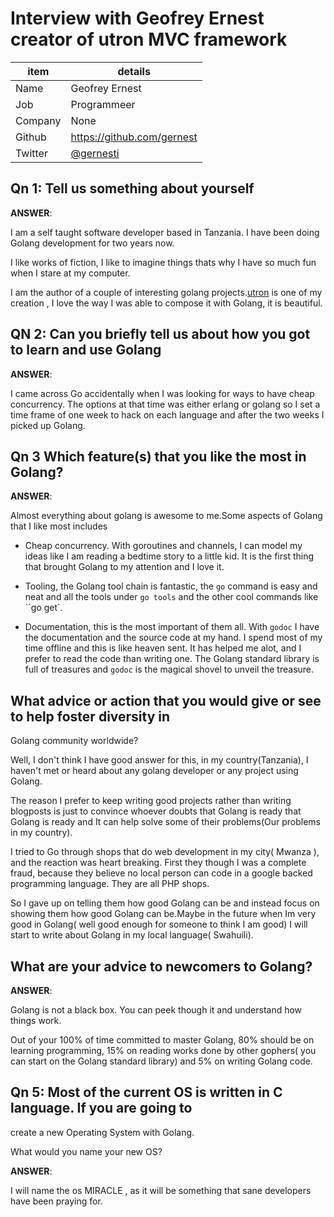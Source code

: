 
# Interview with Geofrey Ernest creator of utron MVC framework

item              | details
------------------|--------------------------------
Name              | Geofrey Ernest
Job               | Programmeer
Company           | None
Github            | https://github.com/gernest
Twitter           | [@gernesti](https://twitter.com/gernesti)


## Qn 1:  Tell us something about yourself

__ANSWER__:

I am a self taught software developer based in Tanzania.
 I have been doing Golang development for two years now.

I like works of fiction, I like to imagine things thats why I have so much fun
when I stare at my computer.

I am the author of a couple of interesting golang
projects.[utron](https://github.com/gernest/utron) is one of
my creation , I love the way I was able to compose it with Golang, it is beautiful.

## QN 2: Can you briefly tell us about how you got to learn and use Golang

__ANSWER__:

I came across Go accidentally when I was looking for ways to have cheap
concurrency. The options at that time was either erlang or golang so I set a
time frame of one week to hack on each language and after the two weeks I picked
up Golang.


## Qn 3 Which feature(s) that you like the most in Golang?

__ANSWER__:

Almost everything about golang is awesome to me.Some aspects of Golang that I
like most includes

* Cheap concurrency. With goroutines and channels, I can model my ideas like I
am reading a bedtime story to a little kid. It is the first thing that brought
Golang to my attention and I love it.

* Tooling, the Golang tool chain is fantastic,  the `go` command is easy and neat
and all the tools under `go tools` and the other cool commands like ``go get`.

* Documentation, this is the most important of them all. With `godoc` I have the
documentation and the source code at my hand. I spend most of my time offline
and this is like heaven sent. It has helped me alot, and I prefer to read the
code than writing one. The Golang standard library is  full of treasures and
`godoc` is the magical shovel to unveil the treasure.

## What advice or action that you would give or see to help foster diversity in
Golang community worldwide?

Well, I don't think I have good answer for this, in my country(Tanzania), I
haven't met or heard about any golang developer or  any project using Golang.

The reason I prefer to keep writing good projects rather than writing blogposts
is just to convince whoever doubts that Golang is ready that Golang is ready and
It can help solve some of their problems(Our problems in my country).

I tried to Go through shops that do web development in my city( Mwanza ), and
the reaction was heart breaking. First they though I was a complete fraud,
because they believe no local person can code in a google backed programming
language. They are all PHP shops.

So I gave up on telling them how good Golang can be and instead focus on
showing them how good  Golang can be.Maybe in the future when Im very good
in Golang( well good enough for someone to think I  am good) I will start to write
about Golang in my local language( Swahuili).

## What are your advice to newcomers to Golang?

__ANSWER__:

Golang is not a black box. You can peek though it and understand how things
work.

Out of your 100% of time committed to master Golang, 80% should be on learning
programming, 15% on reading works done by other gophers( you can start on the
Golang standard library) and 5% on writing Golang code. 

## Qn 5:  Most of the current OS is written in C language. If you are going to
create a new Operating System with Golang.

What would you name your new OS?

__ANSWER__:

I will name the os MIRACLE , as it will be something that sane developers have
been praying for. 


